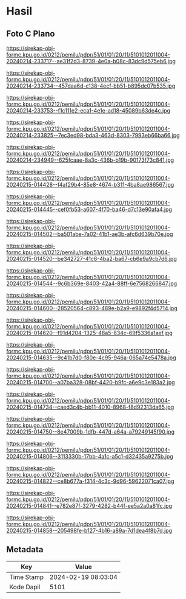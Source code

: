 # Hasil

## Foto C Plano

https://sirekap-obj-formc.kpu.go.id/0212/pemilu/pdpr/51/01/01/20/11/5101012011004-20240214-233717--ae31f2d3-8739-4e0a-b08c-83dc9d575eb6.jpg

https://sirekap-obj-formc.kpu.go.id/0212/pemilu/pdpr/51/01/01/20/11/5101012011004-20240214-233734--457daa6d-c138-4ecf-bb51-b895dc07b535.jpg

https://sirekap-obj-formc.kpu.go.id/0212/pemilu/pdpr/51/01/01/20/11/5101012011004-20240214-233753--f1c111e2-eca1-4e1e-ad18-45089b63de4c.jpg

https://sirekap-obj-formc.kpu.go.id/0212/pemilu/pdpr/51/01/01/20/11/5101012011004-20240214-233825--7ec3ed98-bda3-463d-8303-7993eb66ba66.jpg

https://sirekap-obj-formc.kpu.go.id/0212/pemilu/pdpr/51/01/01/20/11/5101012011004-20240214-234949--625fcaae-8a3c-436b-b19b-90173f73c841.jpg

https://sirekap-obj-formc.kpu.go.id/0212/pemilu/pdpr/51/01/01/20/11/5101012011004-20240215-014428--f4af29b4-85e8-4674-b311-4ba8ae986567.jpg

https://sirekap-obj-formc.kpu.go.id/0212/pemilu/pdpr/51/01/01/20/11/5101012011004-20240215-014445--cef0fb53-a607-4f70-ba46-d7c13e90afa4.jpg

https://sirekap-obj-formc.kpu.go.id/0212/pemilu/pdpr/51/01/01/20/11/5101012011004-20240215-014502--ba501abe-7a02-41b1-ae3b-afc6d639b70e.jpg

https://sirekap-obj-formc.kpu.go.id/0212/pemilu/pdpr/51/01/01/20/11/5101012011004-20240215-014520--be342727-41c6-4ba2-ba67-cb6e9a9cb7d6.jpg

https://sirekap-obj-formc.kpu.go.id/0212/pemilu/pdpr/51/01/01/20/11/5101012011004-20240215-014544--9c6b369e-8403-42a4-88ff-6e7568266847.jpg

https://sirekap-obj-formc.kpu.go.id/0212/pemilu/pdpr/51/01/01/20/11/5101012011004-20240215-014600--28520564-c893-489e-b2a9-e9892f4d5714.jpg

https://sirekap-obj-formc.kpu.go.id/0212/pemilu/pdpr/51/01/01/20/11/5101012011004-20240215-014620--f91d4204-1325-48a5-834c-69f5336a1aef.jpg

https://sirekap-obj-formc.kpu.go.id/0212/pemilu/pdpr/51/01/01/20/11/5101012011004-20240215-014635--9c41b7d0-f80e-4c95-946a-065a74e5478a.jpg

https://sirekap-obj-formc.kpu.go.id/0212/pemilu/pdpr/51/01/01/20/11/5101012011004-20240215-014700--a07ba328-08bf-4420-b9fc-a6e9c3e183a2.jpg

https://sirekap-obj-formc.kpu.go.id/0212/pemilu/pdpr/51/01/01/20/11/5101012011004-20240215-014734--caed3c4b-bb11-4010-8968-f8d92313da65.jpg

https://sirekap-obj-formc.kpu.go.id/0212/pemilu/pdpr/51/01/01/20/11/5101012011004-20240215-014750--8e47009b-1dfb-447d-a64a-a79249145f90.jpg

https://sirekap-obj-formc.kpu.go.id/0212/pemilu/pdpr/51/01/01/20/11/5101012011004-20240215-014806--3113330b-17bb-4a1c-a5c1-d32435a9275b.jpg

https://sirekap-obj-formc.kpu.go.id/0212/pemilu/pdpr/51/01/01/20/11/5101012011004-20240215-014822--ce8b677a-f314-4c3c-9d96-59622071ca07.jpg

https://sirekap-obj-formc.kpu.go.id/0212/pemilu/pdpr/51/01/01/20/11/5101012011004-20240215-014841--e782e87f-3279-4282-b44f-ee5a2a0a81fc.jpg

https://sirekap-obj-formc.kpu.go.id/0212/pemilu/pdpr/51/01/01/20/11/5101012011004-20240215-014858--205498fe-b127-4b16-a89a-7d1dea4f8b7d.jpg


## Metadata

| Key        | Value               |
| ---------- | ------------------- |
| Time Stamp | 2024-02-19 08:03:04 |
| Kode Dapil | 5101                |




